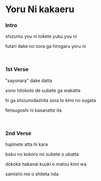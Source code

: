 # Yoru Ni kakaeru

### Intro

shizumu you ni tokete yuku you ni

futari dake no sora ga hirogaru yoru ni

<br/>

### 1st Verse

"sayonara" dake datta

sono hitokoto de subete ga wakatta

hi ga shizumidashita sora to kimi no sugata

fensugoshi ni kasanatte ita

<br/>


### 2nd Verse

hajimete atta hi kara

boku no kokoro no subete o ubatta

dokoka hakanai kuuki o matou kimi wa

samishii me o shiteta nda
